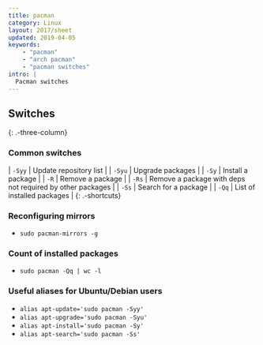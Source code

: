 ```yaml
---
title: pacman
category: Linux
layout: 2017/sheet
updated: 2019-04-05
keywords:
    - "pacman"
    - "arch pacman"
    - "pacman switches"
intro: |
  Pacman switches 
---
```


Switches
---------
{: .-three-column}

### Common switches

| `-Syy` | Update repository list |
| `-Syu` | Upgrade packages |
| `-Sy` | Install a package |
| `-R` | Remove a package |
| `-Rs` | Remove a package with deps not required by other packages |
| `-Ss` | Search for a package |
| `-Qq` | List of installed packages |
{: .-shortcuts}

### Reconfiguring mirrors

+ `sudo pacman-mirrors -g`

### Count of installed packages

+ `sudo pacman -Qq | wc -l`

### Useful aliases for Ubuntu/Debian users

+ `alias apt-update='sudo pacman -Syy'` 
+ `alias apt-upgrade='sudo pacman -Syu'`
+ `alias apt-install='sudo pacman -Sy'`
+ `alias apt-search='sudo pacman -Ss'`
